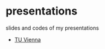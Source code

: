 # presentations
slides and codes of my presentations
- [TU Vienna](https://sevamoo.github.io/presentations/Vienna_ATTP_20170317.html)
